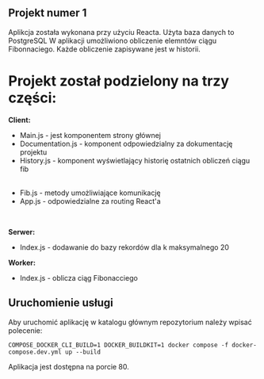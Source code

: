 ## Projekt numer 1
Aplikcja została wykonana przy użyciu Reacta. Użyta baza danych to PostgreSQL
W aplikacji umożliwiono obliczenie elemntów ciągu Fibonnaciego. Każde obliczenie zapisywane jest w historii.</p>
# Projekt został podzielony na trzy części:

**Client:**
- Main.js - jest komponentem strony głównej<br/>
- Documentation.js - komponent odpowiedzialny za dokumentację projektu<br/>
- History.js - komponent wyświetlający historię ostatnich obliczeń ciągu fib</p><br/>
- Fib.js - metody umożliwiające komunikację<br/>
- App.js - odpowiedzialne za routing React'a</p><br/>
 
**Serwer:**
- Index.js - dodawanie do bazy rekordów dla k maksymalnego 20
 
**Worker:**
- Index.js - oblicza ciąg Fibonacciego

## Uruchomienie usługi
Aby uruchomić aplikację w katalogu głównym repozytorium należy wpisać polecenie:

`COMPOSE_DOCKER_CLI_BUILD=1 DOCKER_BUILDKIT=1 docker compose -f docker-compose.dev.yml up --build`

Aplikacja jest dostępna na porcie 80.

